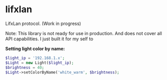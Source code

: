 # lifxlan
LifxLan protocol. (Work in progress)

Note: This library is not ready for use in production. And does not cover all API capabilities. I just built it for my self to 

**Setting light color by name:**
```php
$light_ip = '192.168.1.x';
$Light = new Light($light_ip);
$brightness = 40;
$Light->setColorByName('white_warm', $brightness);
```
